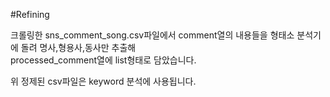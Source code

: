 #Refining  
  
크롤링한 sns_comment_song.csv파일에서 comment열의 내용들을 형태소 분석기에 돌려 명사,형용사,동사만 추출해  
processed_comment열에 list형태로 담았습니다.  

위 정제된 csv파일은 keyword 분석에 사용됩니다.  
